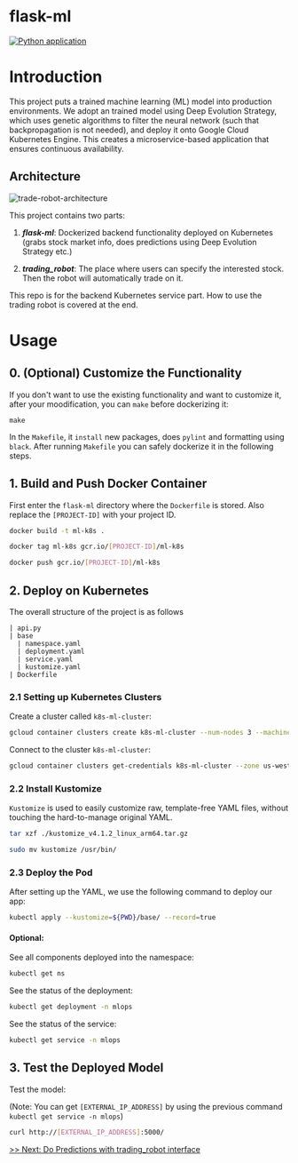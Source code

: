 # flask-ml
[![Python application](https://github.com/IDS-721-Final-Project/flask-ml/actions/workflows/python-app.yml/badge.svg?branch=master)](https://github.com/IDS-721-Final-Project/flask-ml/actions/workflows/python-app.yml)


# Introduction

This project puts a trained machine learning (ML) model into production environments. We adopt an trained model using Deep Evolution Strategy, which uses genetic algorithms to filter the neural network (such that backpropagation is not needed), and deploy it onto Google Cloud Kubernetes Engine. This creates a microservice-based application that ensures continuous availability.

## Architecture
![trade-robot-architecture](https://user-images.githubusercontent.com/37522943/116759840-5690d480-a9e1-11eb-8eda-f68b20789755.png)

This project contains two parts: 

1. ***flask-ml***: Dockerized backend functionality deployed on Kubernetes (grabs stock market info, does predictions using Deep Evolution Strategy etc.) 

2. ***trading_robot***: The place where users can specify the interested stock. Then the robot will automatically trade on it.

This repo is for the backend Kubernetes service part. How to use the trading robot is covered at the end.

# Usage

## 0. (Optional) Customize the Functionality

If you don't want to use the existing functionality and want to customize it, after your moodification, you can `make` before dockerizing it:

```
make
```
In the `Makefile`, it `install` new packages, does `pylint` and formatting using `black`. After running `Makefile` you can safely dockerize it in the following steps.


## 1. Build and Push Docker Container
First enter the `flask-ml` directory where the `Dockerfile` is stored. Also replace the `[PROJECT-ID]` with your project ID.

```bash
docker build -t ml-k8s .

docker tag ml-k8s gcr.io/[PROJECT-ID]/ml-k8s

docker push gcr.io/[PROJECT-ID]/ml-k8s
```

## 2. Deploy on Kubernetes

The overall structure of the project is as follows
```
| api.py
| base
  | namespace.yaml
  | deployment.yaml
  | service.yaml
  | kustomize.yaml
| Dockerfile
```

### 2.1 Setting up Kubernetes Clusters

Create a cluster called `k8s-ml-cluster`:
```bash
gcloud container clusters create k8s-ml-cluster --num-nodes 3 --machine-type g1-small --zone us-west1-b
```
Connect to the cluster `k8s-ml-cluster`:
```bash
gcloud container clusters get-credentials k8s-ml-cluster --zone us-west1-b --project [PROJECT_ID]
```

### 2.2 Install Kustomize


`Kustomize` is used to easily customize raw, template-free YAML files, without touching the hard-to-manage original YAML.
```bash
tar xzf ./kustomize_v4.1.2_linux_arm64.tar.gz

sudo mv kustomize /usr/bin/
```


### 2.3 Deploy the Pod


After setting up the YAML, we use the following command to deploy our app:
```bash
kubectl apply --kustomize=${PWD}/base/ --record=true
```
#### Optional:
See all components deployed into the namespace:
```bash
kubectl get ns
```
See the status of the deployment:
```bash
kubectl get deployment -n mlops
```

See the status of the service:
```bash
kubectl get service -n mlops
```


## 3. Test the Deployed Model

Test the model:

(Note: You can get `[EXTERNAL_IP_ADDRESS]` by using the previous command `kubectl get service -n mlops`)
```bash
curl http://[EXTERNAL_IP_ADDRESS]:5000/
```
 
 [>> Next: Do Predictions with trading_robot interface](https://github.com/IDS-721-Final-Project/trading_robot)
